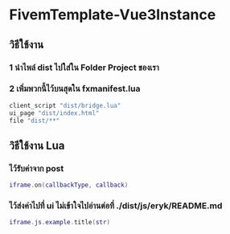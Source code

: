 # FivemTemplate-Vue3Instance

## วิธีใช้งาน

### 1 นำไพล์ dist ไปใส่ใน Folder Project ของเรา

### 2 เพิ่มพวกนี้ไว้บนสุดใน fxmanifest.lua
```lua
client_script "dist/bridge.lua"
ui_page "dist/index.html"
file "dist/**"
```

## วิธีใช้งาน Lua

### ไว้รับค่าจาก post
```lua
iframe.on(callbackType, callback)
```

### ไว้ส่งค่าไปที่ ui ไม่เข้าใจไปอ่านต่อที่ ./dist/js/eryk/README.md
```lua
iframe.js.example.title(str)
```
